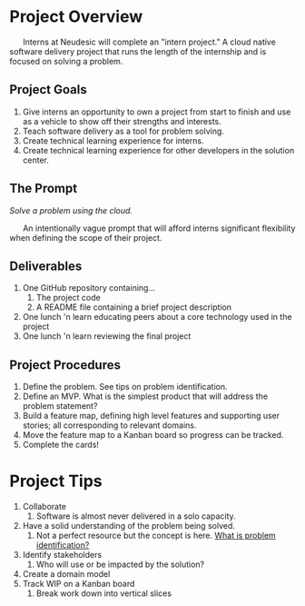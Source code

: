# Project Overview

&nbsp;&nbsp;&nbsp;&nbsp;&nbsp;&nbsp;Interns at Neudesic will complete an "intern project." A cloud native software delivery project that runs the length of the internship and is focused on solving a problem.

## Project Goals

1. Give interns an opportunity to own a project from start to finish and use as a vehicle to show off their strengths and interests.
2. Teach software delivery as a tool for problem solving.
3. Create technical learning experience for interns.
4. Create technical learning experience for other developers in the solution center.

## The Prompt

_Solve a problem using the cloud._

&nbsp;&nbsp;&nbsp;&nbsp;&nbsp;&nbsp;An intentionally vague prompt that will afford interns significant flexibility when defining the scope of their project.

## Deliverables

1. One GitHub repository containing...
   1. The project code
   2. A README file containing a brief project description
2. One lunch 'n learn educating peers about a core technology used in the project
3. One lunch 'n learn reviewing the final project

## Project Procedures

1. Define the problem. See tips on problem identification.
2. Define an MVP. What is the simplest product that will address the problem statement?
3. Build a feature map, defining high level features and supporting user stories; all corresponding to relevant domains.
4. Move the feature map to a Kanban board so progress can be tracked.
5. Complete the cards!

# Project Tips

1. Collaborate
   1. Software is almost never delivered in a solo capacity.
2. Have a solid understanding of the problem being solved.
   1. Not a perfect resource but the concept is here. [What is problem identification?](https://www.cdc.gov/policy/polaris/policyprocess/problem-identification/index.html)
3. Identify stakeholders
   1. Who will use or be impacted by the solution?
4. Create a domain model
5. Track WIP on a Kanban board
   1. Break work down into vertical slices

